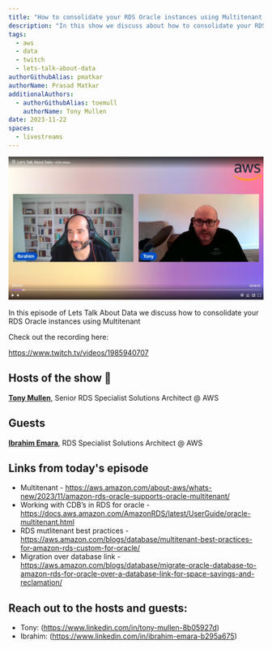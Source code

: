 ```yaml
---
title: "How to consolidate your RDS Oracle instances using Multitenant | S01 E30 | Lets Talk About Data Show"
description: "In this show we discuss about how to consolidate your RDS Oracle instances using Multitenant  "
tags:
  - aws
  - data
  - twitch
  - lets-talk-about-data
authorGithubAlias: pmatkar
authorName: Prasad Matkar
additionalAuthors:
  - authorGithubAlias: toemull
    authorName: Tony Mullen
date: 2023-11-22
spaces:
  - livestreams
---
```


![Screenshot from the stream or an image related to the topic](images/show30.jpg)

In this episode of Lets Talk About Data we discuss how to consolidate your RDS Oracle instances using Multitenant

Check out the recording here:

https://www.twitch.tv/videos/1985940707


## Hosts of the show 🎤

[**Tony Mullen**](https://www.linkedin.com/in/tony-mullen-8b05927d), Senior RDS Specialist Solutions Architect @ AWS

## Guests

[**Ibrahim Emara**](https://www.linkedin.com/in/ibrahim-emara-b295a675), RDS Specialist Solutions Architect @ AWS

## Links from today's episode

* Multitenant - https://aws.amazon.com/about-aws/whats-new/2023/11/amazon-rds-oracle-supports-oracle-multitenant/
* Working with CDB’s in RDS for oracle - https://docs.aws.amazon.com/AmazonRDS/latest/UserGuide/oracle-multitenant.html
* RDS mutlitenant best practices - https://aws.amazon.com/blogs/database/multitenant-best-practices-for-amazon-rds-custom-for-oracle/
* Migration over database link - https://aws.amazon.com/blogs/database/migrate-oracle-database-to-amazon-rds-for-oracle-over-a-database-link-for-space-savings-and-reclamation/

## Reach out to the hosts and guests:

- Tony: (https://www.linkedin.com/in/tony-mullen-8b05927d)
- Ibrahim: (https://www.linkedin.com/in/ibrahim-emara-b295a675)
